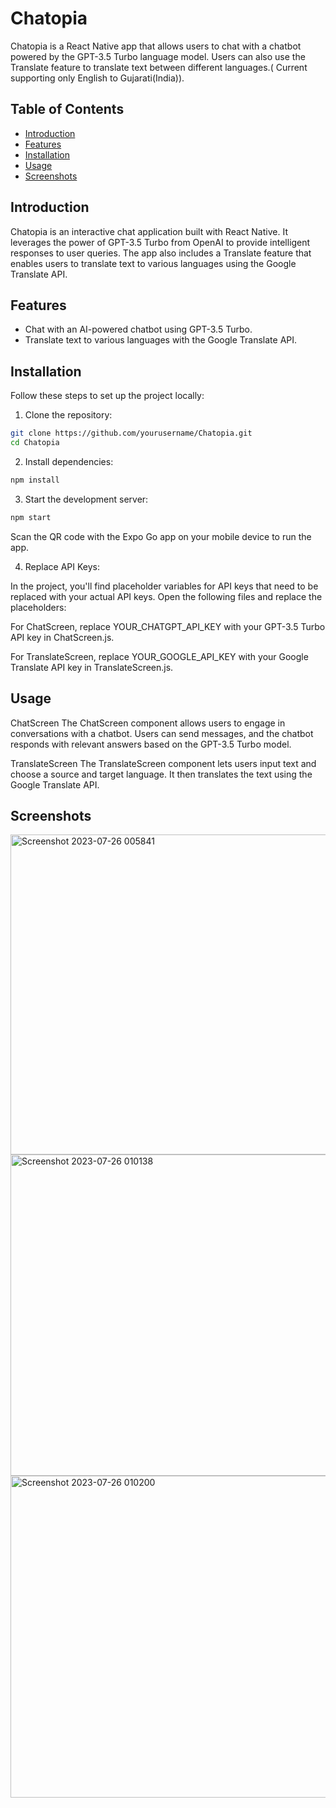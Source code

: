 # Chatopia

Chatopia is a React Native app that allows users to chat with a chatbot powered by the GPT-3.5 Turbo language model. Users can also use the Translate feature to translate text between different languages.( Current supporting only English to Gujarati(India)).

## Table of Contents

- [Introduction](#introduction)
- [Features](#features)
- [Installation](#installation)
- [Usage](#usage)
- [Screenshots](#screenshots)

## Introduction

Chatopia is an interactive chat application built with React Native. It leverages the power of GPT-3.5 Turbo from OpenAI to provide intelligent responses to user queries. The app also includes a Translate feature that enables users to translate text to various languages using the Google Translate API.

## Features

- Chat with an AI-powered chatbot using GPT-3.5 Turbo.
- Translate text to various languages with the Google Translate API.

## Installation

Follow these steps to set up the project locally:

1. Clone the repository:

```bash
git clone https://github.com/yourusername/Chatopia.git
cd Chatopia
``` 
2. Install dependencies:
```bash
npm install
```
3. Start the development server:

```bash
npm start
```
Scan the QR code with the Expo Go app on your mobile device to run the app.

4. Replace API Keys:

In the project, you'll find placeholder variables for API keys that need to be replaced with your actual API keys. Open the following files and replace the placeholders:

For ChatScreen, replace YOUR_CHATGPT_API_KEY with your GPT-3.5 Turbo API key in ChatScreen.js.

For TranslateScreen, replace YOUR_GOOGLE_API_KEY with your Google Translate API key in TranslateScreen.js.

## Usage
ChatScreen
The ChatScreen component allows users to engage in conversations with a chatbot. Users can send messages, and the chatbot responds with relevant answers based on the GPT-3.5 Turbo model.

TranslateScreen
The TranslateScreen component lets users input text and choose a source and target language. It then translates the text using the Google Translate API.

## Screenshots
<img width="512" alt="Screenshot 2023-07-26 005841" src="https://github.com/dronv/Chatopia/assets/41694884/e9f2e629-fb0a-4da2-94fb-6d5d6613871d">
<img width="514" alt="Screenshot 2023-07-26 010138" src="https://github.com/dronv/Chatopia/assets/41694884/b20007b1-11a0-4864-8573-bcd4f9a7d315">
<img width="515" alt="Screenshot 2023-07-26 010200" src="https://github.com/dronv/Chatopia/assets/41694884/ac7a73d3-2365-4b8a-a1a9-20758e8d67de">

